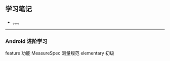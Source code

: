 ## 学习笔记
* 
  。。。
 

***         
         
      
         
  ### Android 进阶学习          
        
        
feature 功能
MeasureSpec 测量规范
elementary 初级
 

    
   
   


